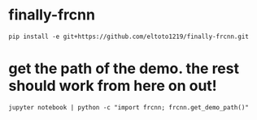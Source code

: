 # finally-frcnn

```
pip install -e git+https://github.com/eltoto1219/finally-frcnn.git
```

# get the path of the demo. the rest should work from here on out!
```
jupyter notebook | python -c "import frcnn; frcnn.get_demo_path()"
```
